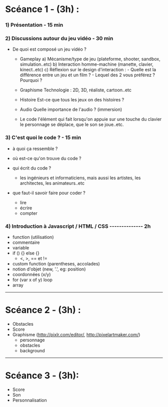 # Scéance 1 - (3h) :

### 1) Présentation - 15 min

### 2) Discussions autour du jeu vidéo - 30 min

- De quoi est composé un jeu vidéo ?

  * Gameplay
      a) Mécanisme/type de jeu (plateforme, shooter, sandbox, simulation..etc)
      b) Interaction homme-machine (manette, clavier, kinect..etc)
      c) Réflexion sur le design d'interaction :
        - Quelle est la différence entre un jeu et un film ?
        - Lequel des 2 vous préférez ? Pourquoi ?

  * Graphisme
      Technologie : 2D, 3D, réaliste, cartoon..etc

  * Histoire
      Est-ce que tous les jeux on des histoires ?

  * Audio
      Quelle importance de l'audio ? (immersion)

  * Le code
      l'élément qui fait lorsqu'on appuie sur une touche du clavier
      le personnage se déplace, que le son se joue..etc.


### 3) C'est quoi le code ? - 15 min

  * à quoi ça ressemble ?

  * où est-ce qu'on trouve du code ?

  * qui écrit du code ?
    - les ingénieurs et informaticiens, mais aussi les artistes, les architectes, les animateurs..etc

  * que faut-il savoir faire pour coder ?
    - lire
    - écrire
    - compter


### 4) Introduction à Javascript / HTML / CSS -------------- 2h

- function (utilisation)
- commentaire
- variable
- if () {} else {}
  * <, >, == et !=
- custom function (parentheses, accolades)
- notion d'objet (new, '.', eg: position)
- coordonnées (x/y)
- for (var x of y) loop
- array

----

# Scéance 2 - (3h) :

- Obstacles
- Score
- Graphisme (http://pixlr.com/editor/, http://pixelartmaker.com/)
    - personnage
    - obstacles
    - background

----

# Scéance 3 - (3h):

- Score
- Son
- Personnalisation
